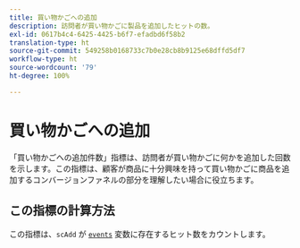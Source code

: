 ```yaml
---
title: 買い物かごへの追加
description: 訪問者が買い物かごに製品を追加したヒットの数。
exl-id: 0617b4c4-6425-4425-b6f7-efadbd6f58b2
translation-type: ht
source-git-commit: 549258b0168733c7b0e28cb8b9125e68dffd5df7
workflow-type: ht
source-wordcount: '79'
ht-degree: 100%

---
```


# 買い物かごへの追加

「買い物かごへの追加件数」指標は、訪問者が買い物かごに何かを追加した回数を示します。この指標は、顧客が商品に十分興味を持って買い物かごに商品を追加するコンバージョンファネルの部分を理解したい場合に役立ちます。

## この指標の計算方法

この指標は、`scAdd` が [`events`](/help/implement/vars/page-vars/events/events-overview.md) 変数に存在するヒット数をカウントします。
